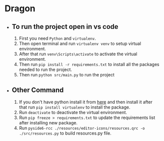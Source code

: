 # Dragon

-   ## To run the project open in vs code

    1. First you need `Python` and `virtualenv`.
    2. Then open terminal and run `virtualenv venv` to setup virtual environment.
    3. After that run `venv\Scripts\activate` to activate the virtual environment.
    4. Then run `pip install -r requirements.txt` to install all the packages needed to run the project.
    5. Then run `python src/main.py` to run the project

-   ## Other Command
    1. If you don't have python install it from [here](https://www.python.org/downloads/) and then install it after that run `pip install virtualenv` to install the package.
    2. Run `deactivate` to deactivate the virtual environment.
    3. Run `pip freeze > requirements.txt` to update the requirements list after installing new package.
    4. Run `pyside6-rcc ./resources/editor-icons/resources.qrc -o ./src/resources.py` to build resources.py file.

<!-- https://github.com/Fus3n/pyqt-code-editor-yt -->
